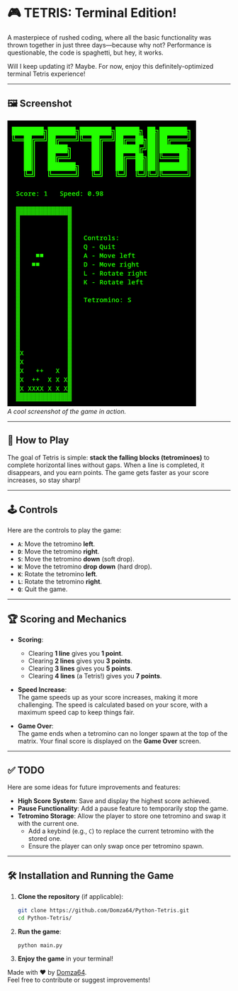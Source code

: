 # 🎮 TETRIS: Terminal Edition!

A masterpiece of rushed coding, where all the basic functionality was thrown together in just three days—because why not? Performance is questionable, the code is spaghetti, but hey, it works.

Will I keep updating it? Maybe. For now, enjoy this definitely-optimized terminal Tetris experience!

---

## 🖼️ Screenshot

![Tetris Screenshot](screenshot.png)  
_A cool screenshot of the game in action._

---

## 🎯 How to Play

The goal of Tetris is simple: **stack the falling blocks (tetrominoes)** to complete horizontal lines without gaps. When a line is completed, it disappears, and you earn points. The game gets faster as your score increases, so stay sharp!

---

## 🕹️ Controls

Here are the controls to play the game:

- **`A`**: Move the tetromino **left**.
- **`D`**: Move the tetromino **right**.
- **`S`**: Move the tetromino **down** (soft drop).
- **`W`**: Move the tetromino **drop down** (hard drop).
- **`K`**: Rotate the tetromino **left**.
- **`L`**: Rotate the tetromino **right**.
- **`Q`**: Quit the game.

---

## 🏆 Scoring and Mechanics

- **Scoring**:

  - Clearing **1 line** gives you **1 point**.
  - Clearing **2 lines** gives you **3 points**.
  - Clearing **3 lines** gives you **5 points**.
  - Clearing **4 lines** (a Tetris!) gives you **7 points**.

- **Speed Increase**:  
  The game speeds up as your score increases, making it more challenging. The speed is calculated based on your score, with a maximum speed cap to keep things fair.

- **Game Over**:  
  The game ends when a tetromino can no longer spawn at the top of the matrix. Your final score is displayed on the **Game Over** screen.

---

## ✅ TODO

Here are some ideas for future improvements and features:

- **High Score System**: Save and display the highest score achieved.
- **Pause Functionality**: Add a pause feature to temporarily stop the game.
- **Tetromino Storage**: Allow the player to store one tetromino and swap it with the current one.
  - Add a keybind (e.g., `C`) to replace the current tetromino with the stored one.
  - Ensure the player can only swap once per tetromino spawn.

---

## 🛠️ Installation and Running the Game

1. **Clone the repository** (if applicable):

   ```bash
   git clone https://github.com/Domza64/Python-Tetris.git
   cd Python-Tetris/
   ```

2. **Run the game**:

   ```bash
   python main.py
   ```

3. **Enjoy the game** in your terminal!

Made with ❤️ by [Domza64](https://domza.xyz).  
Feel free to contribute or suggest improvements!
